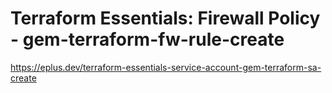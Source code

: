 # Terraform Essentials: Firewall Policy - gem-terraform-fw-rule-create

<https://eplus.dev/terraform-essentials-service-account-gem-terraform-sa-create>